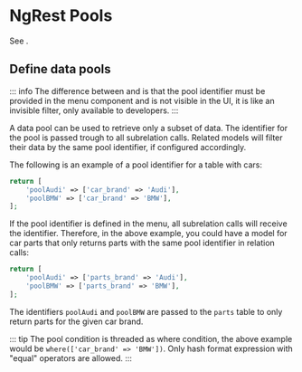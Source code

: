 # NgRest Pools

See <class name="luya\admin\ngrest\base\NgRestModel" method="ngRestPools" />.

## Define data pools

::: info
The difference between <class name="luya\admin\ngrest\base\NgRestModel" method="ngRestFilters" /> and <class name="luya\admin\ngrest\base\NgRestModel" method="ngRestPools" /> is that the pool identifier must be provided in the menu component and is not visible in the UI, it is like an invisible filter, only available to developers.
:::

A data pool can be used to retrieve only a subset of data. The identifier for the pool is passed trough to all subrelation
calls. Related models will filter their data by the same pool identifier, if configured accordingly.

The following is an example of a pool identifier for a table with cars:

```php
return [
    'poolAudi' => ['car_brand' => 'Audi'],
    'poolBMW' => ['car_brand' => 'BMW'],
];
```

If the pool identifier is defined in the menu, all subrelation calls will receive the identifier. Therefore, in the above example, you could have a model for car parts that only returns parts with the same pool identifier in relation calls:

```php
return [
    'poolAudi' => ['parts_brand' => 'Audi'],
    'poolBMW' => ['parts_brand' => 'BMW'],
];
```

The identifiers `poolAudi` and `poolBMW` are passed to the `parts` table to only return parts for the given car brand.

::: tip
The pool condition is threaded as where condition, the above example would be `where(['car_brand' => 'BMW'])`. Only hash format expression with "equal" operators are allowed.
:::
